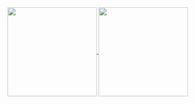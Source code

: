 <a href="https://github.com/anuraghazra/github-readme-stats">
  <img height=200 align="center" src="https://github-readme-stats.vercel.app/api?username=funnyadd&show_icons=true&theme=transparent&include_all_commits=true&&show=reviews" />
</a>
<a href="https://github.com/anuraghazra/convoychat">
  <img height=200 align="center" src="https://github-readme-stats.vercel.app/api/top-langs?username=funnyadd&layout=compact&langs_count=8&card_width=320&theme=transparent" />
</a>
